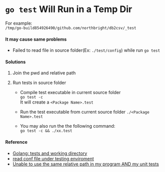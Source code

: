 
# `go test` Will Run in a Temp Dir

For example:  
`/tmp/go-build854926490/github.com/northbright/db2csv/_test`

#### It may cause same problems
* Failed to read file in source folder(Ex: `./test/config`) while run `go test`

#### Solutions
1. Join the pwd and relative path
2. Run tests in source folder

    * Compile test executable in current source folder  
      `go test -c`  
      It will create a `<Package Name>.test`

    * Run the test executable from current source folder
      `./<Package Name>.test`

    * You may also run the the following command:  
      `go test -c && ./xx.test`

#### Reference
* [Golang: tests and working directory](http://stackoverflow.com/questions/23847003/golang-tests-and-working-directory)
* [read conf file under testing enviroment](https://groups.google.com/forum/#!topic/golang-nuts/-PQ_E0biZCo)
* [Unable to use the same relative path in my program AND my unit tests](https://stackoverflow.com/questions/31990342/unable-to-use-the-same-relative-path-in-my-program-and-my-unit-tests)

